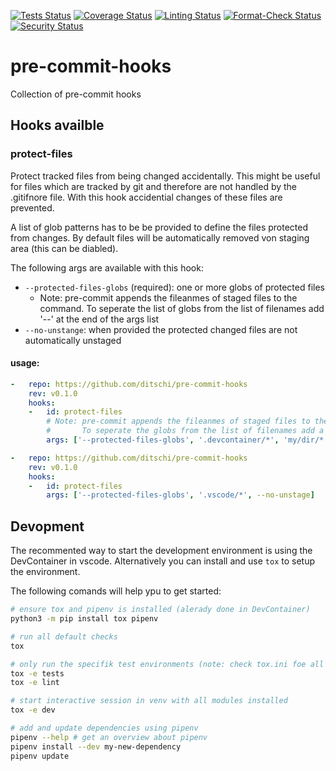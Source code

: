 [![Tests Status](https://github.com/ditschi/pre-commit-hooks/actions/workflows/tests.yml/badge.svg)](https://github.com/ditschi/pre-commit-hooks/actions/workflows/tests.yml)
[![Coverage Status](https://github.com/ditschi/pre-commit-hooks/actions/workflows/coverage.yml/badge.svg)](https://github.com/ditschi/pre-commit-hooks/actions/workflows/coverage.yml)
[![Linting Status](https://github.com/ditschi/pre-commit-hooks/actions/workflows/linting.yml/badge.svg)](https://github.com/ditschi/pre-commit-hooks/actions/workflows/linting.yml)
[![Format-Check Status](https://github.com/ditschi/pre-commit-hooks/actions/workflows/format.yml/badge.svg)](https://github.com/ditschi/pre-commit-hooks/actions/workflows/format.yml)
[![Security Status](https://github.com/ditschi/pre-commit-hooks/actions/workflows/security.yml/badge.svg)](https://github.com/ditschi/pre-commit-hooks/actions/workflows/security.yml)

# pre-commit-hooks



Collection of pre-commit hooks

## Hooks availble

### protect-files

Protect tracked files from being changed accidentally. This might be useful for files which are tracked by git and therefore are not handled by the .gitifnore file. With this hook accidential changes of these files are prevented.

A list of glob patterns has to be be provided to define the files protected from changes. By default files will be automatically removed von staging area (this can be diabled).

The following args are available with this hook:

  - `--protected-files-globs` (required): one or more globs of protected files
    -  Note: pre-commit appends the fileanmes of staged files to the command. To seperate  the list of globs from the list of filenames add '--' at the end of the args list
  - `--no-unstange`: when provided the protected changed files are not automatically unstaged


#### usage:
```yaml
-   repo: https://github.com/ditschi/pre-commit-hooks
    rev: v0.1.0
    hooks:
    -   id: protect-files
        # Note: pre-commit appends the fileanmes of staged files to the command.
        #       To seperate the globs from the list of filenames add a '--'
        args: ['--protected-files-globs', '.devcontainer/*', 'my/dir/*', '--' ]

-   repo: https://github.com/ditschi/pre-commit-hooks
    rev: v0.1.0
    hooks:
    -   id: protect-files
        args: ['--protected-files-globs', '.vscode/*', --no-unstage]
```


## Devopment

The recommented way to start the development environment is using the DevContainer in vscode. Alternatively you can install and use  `tox` to setup the environment.

The following comands will help ypu to get started:

```bash
# ensure tox and pipenv is installed (alerady done in DevContainer)
python3 -m pip install tox pipenv

# run all default checks
tox

# only run the specifik test environments (note: check tox.ini foe all environments)
tox -e tests
tox -e lint

# start interactive session in venv with all modules installed
tox -e dev

# add and update dependencies using pipenv
pipenv --help # get an overview about pipenv
pipenv install --dev my-new-dependency
pipenv update
```

